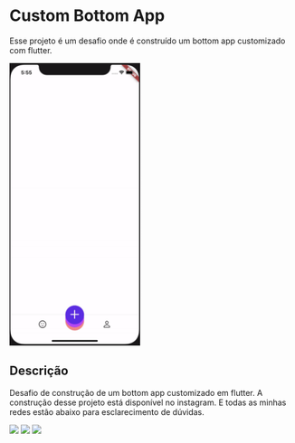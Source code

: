 # Custom Bottom App

Esse projeto é um desafio onde é construído um bottom app customizado com flutter.

<img src="docs/image.gif" alt="navegacao entre as páginas" height="500">

## Descrição

Desafio de construção de um bottom app customizado em flutter. A construção desse projeto está disponível no instagram. E todas as minhas redes estão abaixo para esclarecimento de dúvidas.

<p align="left">
  <a href="" alt="Gmail">
  <img src="https://img.shields.io/badge/-Gmail-FF0000?style=flat-square&labelColor=FF0000&logo=gmail&logoColor=white&link=mailto:iranjuniordev@gmail.com" /></a>

  <a href="https://linkedin.com/in/iran-junior" alt="Linkedin">
  <img src="https://img.shields.io/badge/-Linkedin-0e76a8?style=flat-square&logo=Linkedin&logoColor=white&link=linkedin.com/in/iran-junior" /></a>

  <a href="https://www.instagram.com/_devmobile/" alt="Instagram">
  <img src="https://img.shields.io/badge/-Instagram-DF0174?style=flat-square&labelColor=DF0174&logo=instagram&logoColor=white&link=https://www.instagram.com/_devmobile/"/></a>
</p>  